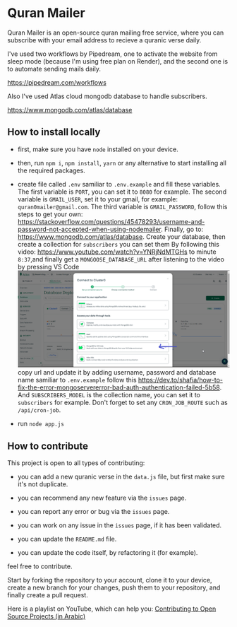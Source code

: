 # Quran Mailer

Quran Mailer is an open-source quran mailing free service, where you can subscribe with your email address to recieve a quranic verse daily.

I've used two workflows by Pipedream, one to activate the website from sleep mode (because I'm using free plan on Render), and the second one is to automate sending mails daily.

https://pipedream.com/workflows

Also I've used Atlas cloud mongodb database to handle subscribers.

https://www.mongodb.com/atlas/database

## How to install locally

- first, make sure you have `node` installed on your device.

- then, run `npm i`, `npm install`, `yarn` or any alternative to start installing all the required packages.

- create file called `.env` samiliar to `.env.example` and fill these variables. The first variable is `PORT`, you can set it to `8080` for example. The second variable is `GMAIL_USER`, set it to your gmail, for example: `quran0mailer@gmail.com`. The third variable is `GMAIL_PASSWORD`, follow this steps to get your own: https://stackoverflow.com/questions/45478293/username-and-password-not-accepted-when-using-nodemailer. Finally, go to: https://www.mongodb.com/atlas/database. Create your database, then create a collection for `subscribers` you can set them By following this video: https://www.youtube.com/watch?v=YNRjNdMTGHs to minute `8:37`,and finally get a `MONGOOSE_DATABASE_URL` after listening to the video by pressing VS Code ![Alt text](<docs-images/db-creation-steps.png>) copy url and update it by adding username, password and database name samiliar to `.env.example` follow this https://dev.to/shafia/how-to-fix-the-error-mongoservererror-bad-auth-authentication-failed-5b58. And `SUBSCRIBERS_MODEL` is the collection name, you can set it to `subscribers` for example. Don't forget to set any `CRON_JOB_ROUTE` such as `/api/cron-job`.

- run `node app.js`

## How to contribute

This project is open to all types of contributing:

- you can add a new quranic verse in the `data.js` file, but first make sure it's not duplicate.

- you can recommend any new feature via the `issues` page.

- you can report any error or bug via the `issues` page.

- you can work on any issue in the `issues` page, if it has been validated.

- you can update the `README.md` file.

- you can update the code itself, by refactoring it (for example).

feel free to contribute.

Start by forking the repository to your account, clone it to your device, create a new branch for your changes, push them to your repository, and finally create a pull request.

Here is a playlist on YouTube, which can help you: [Contributing to Open Source Projects (in Arabic)](https://youtube.com/playlist?list=PLNknCqb-phEjNHT607vp-4e4o3wgK9SoN)
